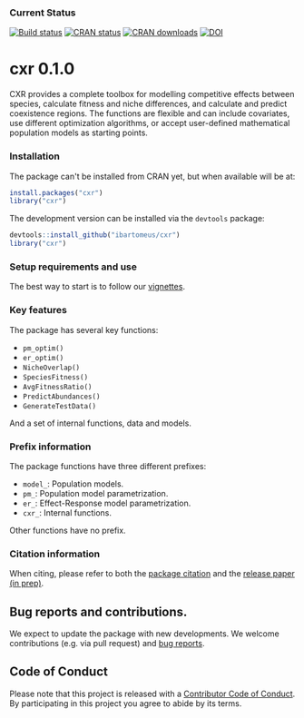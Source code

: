 
### Current Status

[![Build status](https://travis-ci.org/ibartomeus/cxr.svg?branch=master)](https://travis-ci.org/ibartomeus/cxr)
[![CRAN status](https://www.r-pkg.org/badges/version/cxr)](https://www.r-pkg.org/badges/version/cxr)
[![CRAN downloads](https://cranlogs.r-pkg.org/badges/grand-total/cxr)](https://cran.r-project.org/package=cxr)
[![DOI](https://zenodo.org/badge/115796966.svg)](https://zenodo.org/badge/latestdoi/115796966)


# cxr 0.1.0

CXR provides a complete toolbox for modelling competitive effects between species, calculate fitness and niche differences, and calculate and predict coexistence regions. The functions are flexible and can include covariates, use different optimization algorithms, or accept user-defined mathematical population models as starting points. 

### Installation

The package can't be installed from CRAN yet, but when available will be at:

```R
install.packages("cxr")
library("cxr")
```

The development version can be installed via the `devtools` package:

```R
devtools::install_github("ibartomeus/cxr")
library("cxr")
```

### Setup requirements and use

The best way to start is to follow our [vignettes](https://github.com/ibartomeus/cxr/tree/master/vignettes).

### Key features

The package has several key functions:

- `pm_optim()`
- `er_optim()`
- `NicheOverlap()` 
- `SpeciesFitness()`
- `AvgFitnessRatio()` 
- `PredictAbundances()` 
- `GenerateTestData()`

And a set of internal functions, data and models.

### Prefix information

The package functions have three different prefixes:

- `model_`: Population models.
- `pm_`: Population model parametrization.
- `er_`: Effect-Response model parametrization.
- `cxr_`: Internal functions.

Other functions have no prefix.

### Citation information

When citing, please refer to both the [package citation](https://github.com/ibartomeus/cxr/blob/master/inst/CITATION) and the [release paper (in prep)]().  

## Bug reports and contributions.  

We expect to update the package with new developments. We welcome contributions (e.g. via pull request) and [bug reports](https://github.com/ibartomeus/cxr/issues).

## Code of Conduct  

Please note that this project is released with a [Contributor Code of Conduct](CONDUCT.md).
By participating in this project you agree to abide by its terms.

